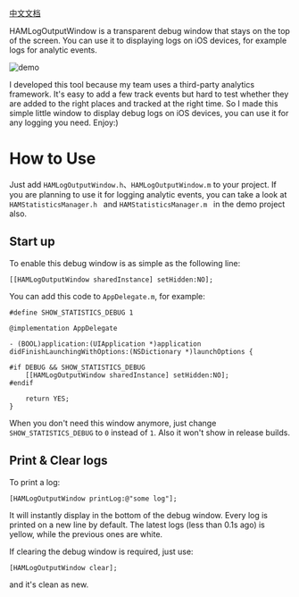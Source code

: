 [中文文档](https://github.com/DaiYue/HAMLogOutputWindow/blob/master/README.md)

HAMLogOutputWindow is a transparent debug window that stays on the top of the screen. You can use it to displaying logs on iOS devices, for example logs for analytic events.

![demo](http://ofn9yuqom.bkt.clouddn.com/blog20161111_image1.gif)

I developed this tool because my team uses a third-party analytics framework. It's easy to add a few track events but hard to test whether they are added to the right places and tracked at the right time. So I made this simple little window to display debug logs on iOS devices, you can use it for any logging you need. Enjoy:)

# How to Use

Just add `HAMLogOutputWindow.h`、`HAMLogOutputWindow.m` to your project. If you are planning to use it for logging analytic events, you can take a look at `HAMStatisticsManager.h ` and `HAMStatisticsManager.m ` in the demo project also.

## Start up

To enable this debug window is as simple as the following line:

```
[[HAMLogOutputWindow sharedInstance] setHidden:NO];
```

You can add this code to `AppDelegate.m`, for example:

```
#define SHOW_STATISTICS_DEBUG 1

@implementation AppDelegate

- (BOOL)application:(UIApplication *)application didFinishLaunchingWithOptions:(NSDictionary *)launchOptions {
    
#if DEBUG && SHOW_STATISTICS_DEBUG
    [[HAMLogOutputWindow sharedInstance] setHidden:NO];
#endif
    
    return YES;
}
```

When you don't need this window anymore, just change `SHOW_STATISTICS_DEBUG` to `0` instead of `1`. Also it won't show in release builds.

## Print & Clear logs

To print a log:

```
[HAMLogOutputWindow printLog:@"some log"];
```

It will instantly display in the bottom of the debug window. Every log is printed on a new line by default. The latest logs (less than 0.1s ago) is yellow, while the previous ones are white.

If clearing the debug window is required, just use:

```
[HAMLogOutputWindow clear];
```

and it's clean as new.